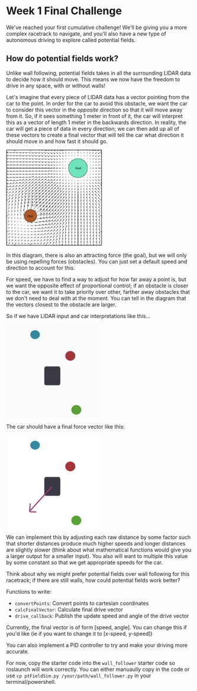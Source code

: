 # Week 1 Final Challenge

We've reached your first cumulative challenge! We'll be giving you a more complex racetrack to navigate, and you'll also have a new type of autonomous driving to explore called potential fields.

## How do potential fields work?
Unlike wall following, potential fields takes in all the surrounding LIDAR data to decide how it should move. This means we now have the freedom to drive in any space, with or without walls!

Let's imagine that every piece of LIDAR data has a vector pointing from the car to the point. In order for the car to avoid this obstacle, we want the car to consider this vector in the *opposite* direction so that it will move away from it. So, if it sees something 1 meter in front of it, the car will interpret this as a vector of length 1 meter in the backwards direction. In reality, the car will get a piece of data in every direction; we can then add up all of these vectors to create a final vector that will tell the car what direction it should move in and how fast it should go.

![](../Resources/ptFieldsDiagram.jpg)

In this diagram, there is also an attracting force (the goal), but we will only be using repelling forces (obstacles). You can just set a default speed and direction to account for this. 

For speed, we have to find a way to adjust for how far away a point is, but we want the opposite effect of proportional control; if an obstacle is closer to the car, we want it to take priority over other, farther away obstacles that we don't need to deal with at the moment. You can tell in the diagram that the vectors closest to the obstacle are larger. 

So if we have LIDAR input and car interpretations like this...

![](../Resources/PtFieldGif.gif)

The car should have a final force vector like this:

![](../Resources/PtFieldsFinal.jpg)

We can implement this by adjusting each raw distance by some factor such that shorter distances produce much higher speeds and longer distances are slightly slower (think about what mathematical functions would give you a larger output for a smaller input). You also will want to multiple this value by some constant so that we get appropriate speeds for the car.

Think about why we might prefer potential fields over wall following for this racetrack; if there are still walls, how could potential fields work better?

Functions to write:
* `convertPoints`: Convert points to cartesian coordinates
* `calcFinalVector`: Calculate final drive vector
* `drive_callback`: Publish the update speed and angle of the drive vector

Currently, the final vector is of form [speed, angle]. You can change this if you'd like (ie if you want to change it to [x-speed, y-speed])

You can also implement a PID controller to try and make your driving more accurate.

For now, copy the starter code into the `wall_follower` starter code so roslaunch will work correctly. You can either manuaully copy in the code or use `cp ptFieldSim.py /your/path/wall_follower.py` in your terminal/powershell. 
